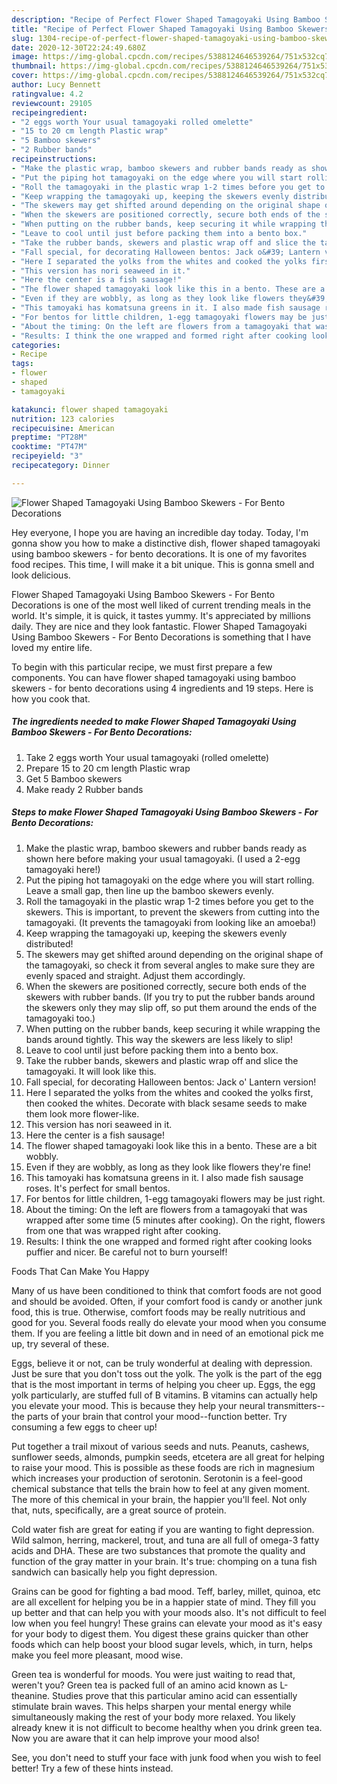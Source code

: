 ```yaml
---
description: "Recipe of Perfect Flower Shaped Tamagoyaki Using Bamboo Skewers - For Bento Decorations"
title: "Recipe of Perfect Flower Shaped Tamagoyaki Using Bamboo Skewers - For Bento Decorations"
slug: 1304-recipe-of-perfect-flower-shaped-tamagoyaki-using-bamboo-skewers-for-bento-decorations
date: 2020-12-30T22:24:49.680Z
image: https://img-global.cpcdn.com/recipes/5388124646539264/751x532cq70/flower-shaped-tamagoyaki-using-bamboo-skewers-for-bento-decorations-recipe-main-photo.jpg
thumbnail: https://img-global.cpcdn.com/recipes/5388124646539264/751x532cq70/flower-shaped-tamagoyaki-using-bamboo-skewers-for-bento-decorations-recipe-main-photo.jpg
cover: https://img-global.cpcdn.com/recipes/5388124646539264/751x532cq70/flower-shaped-tamagoyaki-using-bamboo-skewers-for-bento-decorations-recipe-main-photo.jpg
author: Lucy Bennett
ratingvalue: 4.2
reviewcount: 29105
recipeingredient:
- "2 eggs worth Your usual tamagoyaki rolled omelette"
- "15 to 20 cm length Plastic wrap"
- "5 Bamboo skewers"
- "2 Rubber bands"
recipeinstructions:
- "Make the plastic wrap, bamboo skewers and rubber bands ready as shown here before making your usual tamagoyaki. (I used a 2-egg tamagoyaki here!)"
- "Put the piping hot tamagoyaki on the edge where you will start rolling. Leave a small gap, then line up the bamboo skewers evenly."
- "Roll the tamagoyaki in the plastic wrap 1-2 times before you get to the skewers. This is important, to prevent the skewers from cutting into the tamagoyaki. (It prevents the tamagoyaki from looking like an amoeba!)"
- "Keep wrapping the tamagoyaki up, keeping the skewers evenly distributed!"
- "The skewers may get shifted around depending on the original shape of the tamagoyaki, so check it from several angles to make sure they are evenly spaced and straight. Adjust them accordingly."
- "When the skewers are positioned correctly, secure both ends of the skewers  with rubber bands. (If you try to put the rubber bands around the skewers only they may slip off, so put them around the ends of the tamagoyaki too.)"
- "When putting on the rubber bands, keep securing it while wrapping the bands around tightly. This way the skewers are less likely to slip!"
- "Leave to cool until just before packing them into a bento box."
- "Take the rubber bands, skewers and plastic wrap off and slice the tamagoyaki. It will look like this."
- "Fall special, for decorating Halloween bentos: Jack o&#39; Lantern version!"
- "Here I separated the yolks from the whites and cooked the yolks first, then cooked the whites. Decorate with black sesame seeds to make them look more flower-like."
- "This version has nori seaweed in it."
- "Here the center is a fish sausage!"
- "The flower shaped tamagoyaki look like this in a bento. These are a bit wobbly."
- "Even if they are wobbly, as long as they look like flowers they&#39;re fine!"
- "This tamoyaki has komatsuna greens in it. I also made fish sausage roses. It&#39;s perfect for small bentos."
- "For bentos for little children, 1-egg tamagoyaki flowers may be just right."
- "About the timing: On the left are flowers from a tamagoyaki that was wrapped after some time (5 minutes after cooking). On the right, flowers from one that was wrapped right after cooking."
- "Results: I think the one wrapped and formed right after cooking looks puffier and nicer. Be careful not to burn yourself!"
categories:
- Recipe
tags:
- flower
- shaped
- tamagoyaki

katakunci: flower shaped tamagoyaki 
nutrition: 123 calories
recipecuisine: American
preptime: "PT28M"
cooktime: "PT47M"
recipeyield: "3"
recipecategory: Dinner

---
```



![Flower Shaped Tamagoyaki Using Bamboo Skewers - For Bento Decorations](https://img-global.cpcdn.com/recipes/5388124646539264/751x532cq70/flower-shaped-tamagoyaki-using-bamboo-skewers-for-bento-decorations-recipe-main-photo.jpg)

Hey everyone, I hope you are having an incredible day today. Today, I'm gonna show you how to make a distinctive dish, flower shaped tamagoyaki using bamboo skewers - for bento decorations. It is one of my favorites food recipes. This time, I will make it a bit unique. This is gonna smell and look delicious.

Flower Shaped Tamagoyaki Using Bamboo Skewers - For Bento Decorations is one of the most well liked of current trending meals in the world. It's simple, it is quick, it tastes yummy. It's appreciated by millions daily. They are nice and they look fantastic. Flower Shaped Tamagoyaki Using Bamboo Skewers - For Bento Decorations is something that I have loved my entire life.




To begin with this particular recipe, we must first prepare a few components. You can have flower shaped tamagoyaki using bamboo skewers - for bento decorations using 4 ingredients and 19 steps. Here is how you cook that.

<!--inarticleads1-->

##### The ingredients needed to make Flower Shaped Tamagoyaki Using Bamboo Skewers - For Bento Decorations:

1. Take 2 eggs worth Your usual tamagoyaki (rolled omelette)
1. Prepare 15 to 20 cm length Plastic wrap
1. Get 5 Bamboo skewers
1. Make ready 2 Rubber bands




<!--inarticleads2-->

##### Steps to make Flower Shaped Tamagoyaki Using Bamboo Skewers - For Bento Decorations:

1. Make the plastic wrap, bamboo skewers and rubber bands ready as shown here before making your usual tamagoyaki. (I used a 2-egg tamagoyaki here!)
1. Put the piping hot tamagoyaki on the edge where you will start rolling. Leave a small gap, then line up the bamboo skewers evenly.
1. Roll the tamagoyaki in the plastic wrap 1-2 times before you get to the skewers. This is important, to prevent the skewers from cutting into the tamagoyaki. (It prevents the tamagoyaki from looking like an amoeba!)
1. Keep wrapping the tamagoyaki up, keeping the skewers evenly distributed!
1. The skewers may get shifted around depending on the original shape of the tamagoyaki, so check it from several angles to make sure they are evenly spaced and straight. Adjust them accordingly.
1. When the skewers are positioned correctly, secure both ends of the skewers  with rubber bands. (If you try to put the rubber bands around the skewers only they may slip off, so put them around the ends of the tamagoyaki too.)
1. When putting on the rubber bands, keep securing it while wrapping the bands around tightly. This way the skewers are less likely to slip!
1. Leave to cool until just before packing them into a bento box.
1. Take the rubber bands, skewers and plastic wrap off and slice the tamagoyaki. It will look like this.
1. Fall special, for decorating Halloween bentos: Jack o&#39; Lantern version!
1. Here I separated the yolks from the whites and cooked the yolks first, then cooked the whites. Decorate with black sesame seeds to make them look more flower-like.
1. This version has nori seaweed in it.
1. Here the center is a fish sausage!
1. The flower shaped tamagoyaki look like this in a bento. These are a bit wobbly.
1. Even if they are wobbly, as long as they look like flowers they&#39;re fine!
1. This tamoyaki has komatsuna greens in it. I also made fish sausage roses. It&#39;s perfect for small bentos.
1. For bentos for little children, 1-egg tamagoyaki flowers may be just right.
1. About the timing: On the left are flowers from a tamagoyaki that was wrapped after some time (5 minutes after cooking). On the right, flowers from one that was wrapped right after cooking.
1. Results: I think the one wrapped and formed right after cooking looks puffier and nicer. Be careful not to burn yourself!




Foods That Can Make You Happy


Many of us have been conditioned to think that comfort foods are not good and should be avoided. Often, if your comfort food is candy or another junk food, this is true. Otherwise, comfort foods may be really nutritious and good for you. Several foods really do elevate your mood when you consume them. If you are feeling a little bit down and in need of an emotional pick me up, try several of these.

Eggs, believe it or not, can be truly wonderful at dealing with depression. Just be sure that you don't toss out the yolk. The yolk is the part of the egg that is the most important in terms of helping you cheer up. Eggs, the egg yolk particularly, are stuffed full of B vitamins. B vitamins can actually help you elevate your mood. This is because they help your neural transmitters--the parts of your brain that control your mood--function better. Try consuming a few eggs to cheer up!

Put together a trail mixout of various seeds and nuts. Peanuts, cashews, sunflower seeds, almonds, pumpkin seeds, etcetera are all great for helping to raise your mood. This is possible as these foods are rich in magnesium which increases your production of serotonin. Serotonin is a feel-good chemical substance that tells the brain how to feel at any given moment. The more of this chemical in your brain, the happier you'll feel. Not only that, nuts, specifically, are a great source of protein.

Cold water fish are great for eating if you are wanting to fight depression. Wild salmon, herring, mackerel, trout, and tuna are all full of omega-3 fatty acids and DHA. These are two substances that promote the quality and function of the gray matter in your brain. It's true: chomping on a tuna fish sandwich can basically help you fight depression. 

Grains can be good for fighting a bad mood. Teff, barley, millet, quinoa, etc are all excellent for helping you be in a happier state of mind. They fill you up better and that can help you with your moods also. It's not difficult to feel low when you feel hungry! These grains can elevate your mood as it's easy for your body to digest them. You digest these grains quicker than other foods which can help boost your blood sugar levels, which, in turn, helps make you feel more pleasant, mood wise.

Green tea is wonderful for moods. You were just waiting to read that, weren't you? Green tea is packed full of an amino acid known as L-theanine. Studies prove that this particular amino acid can essentially stimulate brain waves. This helps sharpen your mental energy while simultaneously making the rest of your body more relaxed. You likely already knew it is not difficult to become healthy when you drink green tea. Now you are aware that it can help improve your mood also!

See, you don't need to stuff your face with junk food when you wish to feel better! Try  a few  of  these  hints  instead.

